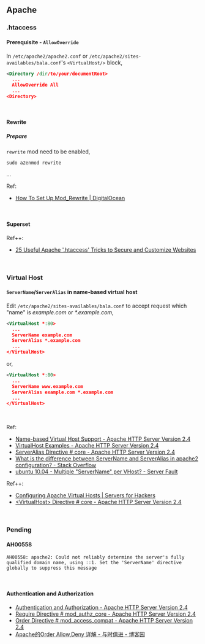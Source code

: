 ## Apache

### .htaccess

#### Prerequisite - ```AllowOverride```

In ```/etc/apache2/apache2.conf``` or ```/etc/apache2/sites-availables/bala.conf```'s ```<VirtualHost/>``` block,

```xml
<Directory /dir/to/your/documentRoot>
  ...
  AllowOverride All
  ...
<Directory>
```

<br/>

#### Rewrite

##### Prepare

```rewrite``` mod need to be enabled,

```shell
sudo a2enmod rewrite
```

...

Ref:

- [How To Set Up Mod_Rewrite | DigitalOcean](https://www.digitalocean.com/community/tutorials/how-to-set-up-mod_rewrite)

<br/>

#### Superset

Ref++:

- [25 Useful Apache &#039;.htaccess&#039; Tricks to Secure and Customize Websites](https://www.tecmint.com/apache-htaccess-tricks/)

<br/>

### Virtual Host

#### ```ServerName```/```ServerAlias``` in name-based virtual host

Edit ```/etc/apache2/sites-availables/bala.conf``` to accept request which "name" is *example.com* or *\*.example.com*,

```xml
<VirtualHost *:80>
  ...
  ServerName example.com
  ServerAlias *.example.com
  ...
</VirtualHost>
```

or,

```xml
<VirtualHost *:80>
  ...
  ServerName www.example.com
  ServerAlias example.com *.example.com
  ...
</VirtualHost>
```

<br/>

Ref:

- [Name-based Virtual Host Support - Apache HTTP Server Version 2.4](https://httpd.apache.org/docs/2.4/vhosts/name-based.html)
- [VirtualHost Examples - Apache HTTP Server Version 2.4](https://httpd.apache.org/docs/2.4/vhosts/examples.html)
- [ServerAlias Directive # core - Apache HTTP Server Version 2.4](https://httpd.apache.org/docs/2.4/mod/core.html#serveralias)
- [What is the difference between ServerName and ServerAlias in apache2 configuration? - Stack Overflow](https://stackoverflow.com/questions/18362166/what-is-the-difference-between-servername-and-serveralias-in-apache2-configurati)
- [ubuntu 10.04 - Multiple &quot;ServerName&quot; per VHost? - Server Fault](https://serverfault.com/questions/294423/multiple-servername-per-vhost)

Ref++:

- [Configuring Apache Virtual Hosts | Servers for Hackers](https://serversforhackers.com/c/configuring-apache-virtual-hosts)
- [\<VirtualHost\> Directive # core - Apache HTTP Server Version 2.4](https://httpd.apache.org/docs/2.4/mod/core.html#virtualhost)

<br/>

### Pending

#### AH00558

```
AH00558: apache2: Could not reliably determine the server's fully qualified domain name, using ::1. Set the 'ServerName' directive globally to suppress this message
```

<br/>

#### Authentication and Authorization

- [Authentication and Authorization - Apache HTTP Server Version 2.4](https://httpd.apache.org/docs/2.4/howto/auth.html)
- [Require Directive # mod_authz_core - Apache HTTP Server Version 2.4](https://httpd.apache.org/docs/2.4/mod/mod_authz_core.html#require)
- [Order Directive # mod_access_compat - Apache HTTP Server Version 2.4](https://httpd.apache.org/docs/2.4/mod/mod_access_compat.html#order)
- [Apache的Order Allow,Deny 详解 - 与时俱进 - 博客园](https://www.cnblogs.com/top5/archive/2009/09/22/1571709.html)

